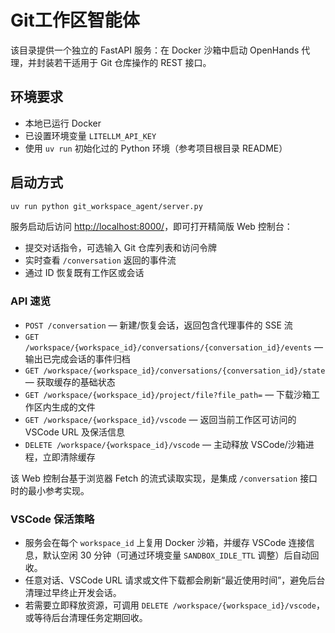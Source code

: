 # Git工作区智能体

该目录提供一个独立的 FastAPI 服务：在 Docker 沙箱中启动 OpenHands 代理，并封装若干适用于 Git 仓库操作的 REST 接口。

## 环境要求

- 本地已运行 Docker
- 已设置环境变量 `LITELLM_API_KEY`
- 使用 `uv run` 初始化过的 Python 环境（参考项目根目录 README）

## 启动方式

```bash
uv run python git_workspace_agent/server.py
```

服务启动后访问 <http://localhost:8000/>，即可打开精简版 Web 控制台：

- 提交对话指令，可选输入 Git 仓库列表和访问令牌
- 实时查看 `/conversation` 返回的事件流
- 通过 ID 恢复既有工作区或会话

### API 速览

- `POST /conversation` — 新建/恢复会话，返回包含代理事件的 SSE 流
- `GET /workspace/{workspace_id}/conversations/{conversation_id}/events` — 输出已完成会话的事件归档
- `GET /workspace/{workspace_id}/conversations/{conversation_id}/state` — 获取缓存的基础状态
- `GET /workspace/{workspace_id}/project/file?file_path=` — 下载沙箱工作区内生成的文件
- `GET /workspace/{workspace_id}/vscode` — 返回当前工作区可访问的 VSCode URL 及保活信息
- `DELETE /workspace/{workspace_id}/vscode` — 主动释放 VSCode/沙箱进程，立即清除缓存

该 Web 控制台基于浏览器 Fetch 的流式读取实现，是集成 `/conversation` 接口时的最小参考实现。

### VSCode 保活策略

- 服务会在每个 `workspace_id` 上复用 Docker 沙箱，并缓存 VSCode 连接信息，默认空闲 30 分钟（可通过环境变量 `SANDBOX_IDLE_TTL` 调整）后自动回收。
- 任意对话、VSCode URL 请求或文件下载都会刷新“最近使用时间”，避免后台清理过早终止开发会话。
- 若需要立即释放资源，可调用 `DELETE /workspace/{workspace_id}/vscode`，或等待后台清理任务定期回收。
